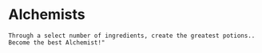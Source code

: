 # Alchemists
```Through a select number of ingredients, create the greatest potions.. Become the best Alchemist!"```
